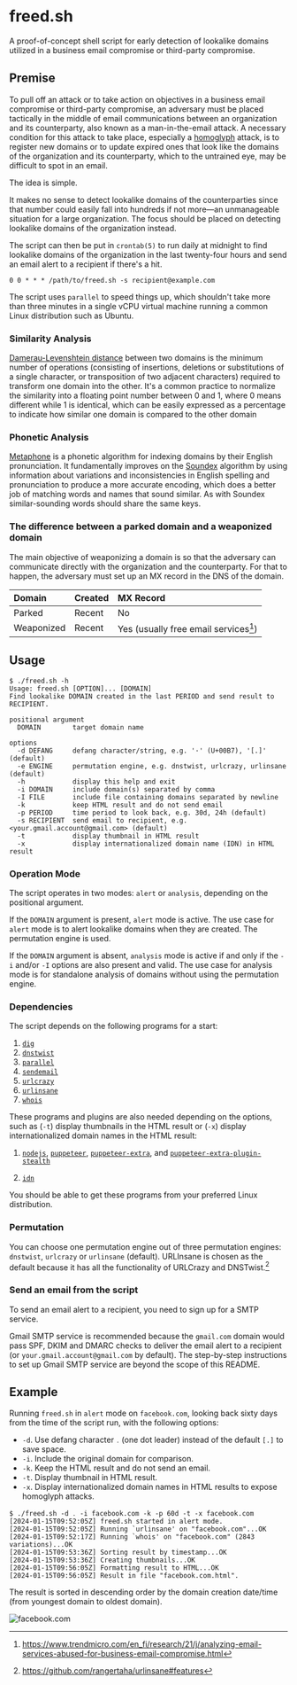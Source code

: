 # freed.sh

A proof-of-concept shell script for early detection of lookalike domains utilized in a business email compromise or third-party compromise.

## Premise

To pull off an attack or to take action on objectives in a business email compromise or third-party compromise, an adversary must be placed tactically in the middle of email communications between an organization and its counterparty, also known as a man-in-the-email attack. A necessary condition for this attack to take place, especially a [homoglyph](https://en.wikipedia.org/wiki/Homoglyph) attack, is to register new domains or to update expired ones that look like the domains of the organization and its counterparty, which to the untrained eye, may be difficult to spot in an email.

The idea is simple.

It makes no sense to detect lookalike domains of the counterparties since that number could easily fall into hundreds if not more—an unmanageable situation for a large organization. The focus should be placed on detecting lookalike domains of the organization instead.

The script can then be put in `crontab(5)` to run daily at midnight to find lookalike domains of the organization in the last twenty-four hours and send an email alert to a recipient if there's a hit.

```
0 0 * * * /path/to/freed.sh -s recipient@example.com
```

The script uses `parallel` to speed things up, which shouldn't take more than three minutes in a single vCPU virtual machine running a common Linux distribution such as Ubuntu.

### Similarity Analysis

[Damerau-Levenshtein distance](https://en.wikipedia.org/wiki/Damerau%E2%80%93Levenshtein_distance) between two domains is the minimum number of operations (consisting of insertions, deletions or substitutions of a single character, or transposition of two adjacent characters) required to transform one domain into the other. It's a common practice to normalize the similarity into a floating point number between 0 and 1, where 0 means different while 1 is identical, which can be easily expressed as a percentage to indicate how similar one domain is compared to the other domain

### Phonetic Analysis

[Metaphone](https://en.wikipedia.org/wiki/Metaphone) is a phonetic algorithm for indexing domains by their English pronunciation. It fundamentally improves on the [Soundex](https://en.wikipedia.org/wiki/Soundex) algorithm by using information about variations and inconsistencies in English spelling and pronunciation to produce a more accurate encoding, which does a better job of matching words and names that sound similar. As with Soundex similar-sounding words should share the same keys.

### The difference between a parked domain and a weaponized domain

The main objective of weaponizing a domain is so that the adversary can communicate directly with the organization and the counterparty. For that to happen, the adversary must set up an MX record in the DNS of the domain. 

| Domain     | Created | MX Record                             |
|:-----------|:--------|:--------------------------------------|
| Parked     | Recent  | No                                    |
| Weaponized | Recent  | Yes (usually free email services[^1]) |

[^1]:https://www.trendmicro.com/en_fi/research/21/j/analyzing-email-services-abused-for-business-email-compromise.html

## Usage

```help
$ ./freed.sh -h
Usage: freed.sh [OPTION]... [DOMAIN]
Find lookalike DOMAIN created in the last PERIOD and send result to RECIPIENT.

positional argument
  DOMAIN        target domain name

options
  -d DEFANG     defang character/string, e.g. '·' (U+00B7), '[.]' (default)
  -e ENGINE     permutation engine, e.g. dnstwist, urlcrazy, urlinsane (default)
  -h            display this help and exit
  -i DOMAIN     include domain(s) separated by comma
  -I FILE       include file containing domains separated by newline
  -k            keep HTML result and do not send email
  -p PERIOD     time period to look back, e.g. 30d, 24h (default)
  -s RECIPIENT  send email to recipient, e.g. <your.gmail.account@gmail.com> (default)
  -t            display thumbnail in HTML result
  -x            display internationalized domain name (IDN) in HTML result
```

### Operation Mode

The script operates in two modes: `alert` or `analysis`, depending on the positional argument.

If the `DOMAIN` argument is present, `alert` mode is active. The use case for `alert` mode is to alert lookalike domains when they are created. The permutation engine is used.

If the `DOMAIN` argument is absent, `analysis` mode is active if and only if the `-i` and/or `-I` options are also present and valid. The use case for analysis mode is for standalone analysis of domains without using the permutation engine.

### Dependencies

The script depends on the following programs for a start:

1. [`dig`](https://www.isc.org/download/)
2. [`dnstwist`](https://github.com/elceef/dnstwist)
3. [`parallel`](https://www.gnu.org/software/parallel/)
4. [`sendemail`](https://github.com/mogaal/sendemail)
5. [`urlcrazy`](https://github.com/urbanadventurer/urlcrazy)
6. [`urlinsane`](https://github.com/rangertaha/urlinsane)
7. [`whois`](https://github.com/rfc1036/whois)

These programs and plugins are also needed depending on the options, such as (`-t`) display thumbnails in the HTML result or (`-x`) display internationalized domain names in the HTML result:

1. [`nodejs`](https://github.com/nodejs/node), [`puppeteer`](https://github.com/puppeteer/puppeteer), [`puppeteer-extra`](https://github.com/berstend/puppeteer-extra), and [`puppeteer-extra-plugin-stealth`](https://github.com/berstend/puppeteer-extra)

2. [`idn`](https://www.gnu.org/software/libidn/)

You should be able to get these programs from your preferred Linux distribution.

### Permutation

You can choose one permutation engine out of three permutation engines: `dnstwist`, `urlcrazy` or `urlinsane` (default). URLInsane is chosen as the default because it has all the functionality of URLCrazy and DNSTwist.[^2]

[^2]: https://github.com/rangertaha/urlinsane#features

### Send an email from the script

To send an email alert to a recipient, you need to sign up for a SMTP service.

Gmail SMTP service is recommended because the `gmail.com` domain would pass SPF, DKIM and DMARC checks to deliver the email alert to a recipient (or `your.gmail.account@gmail.com` by default). The step-by-step instructions to set up Gmail SMTP service are beyond the scope of this README.

## Example

Running `freed.sh` in `alert` mode on `facebook.com`, looking back sixty days from the time of the script run, with the following options:

* `-d`. Use defang character `․` (one dot leader) instead of the default `[.]` to save space.
* `-i`. Include the original domain for comparison.
* `-k`. Keep the HTML result and do not send an email.
* `-t`. Display thumbnail in HTML result.
* `-x`. Display internationalized domain names in HTML results to expose homoglyph attacks.

```
$ ./freed.sh -d ․ -i facebook.com -k -p 60d -t -x facebook.com
[2024-01-15T09:52:05Z] freed.sh started in alert mode.
[2024-01-15T09:52:05Z] Running `urlinsane' on "facebook.com"...OK
[2024-01-15T09:52:17Z] Running `whois' on "facebook.com" (2843 variations)...OK
[2024-01-15T09:53:36Z] Sorting result by timestamp...OK
[2024-01-15T09:53:36Z] Creating thumbnails...OK
[2024-01-15T09:56:05Z] Formatting result to HTML...OK
[2024-01-15T09:56:05Z] Result in file "facebook.com.html".
```

The result is sorted in descending order by the domain creation date/time (from youngest domain to oldest domain).

![facebook.com](facebook.com-demo.png)
